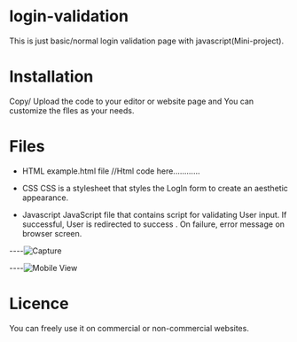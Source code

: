 # login-validation
This is just basic/normal login validation page with javascript(Mini-project).

# Installation
Copy/ Upload the code to your editor or website page and 
You can customize the flles as your needs.

# Files
- HTML
     example.html file
      <!DOCTYPE html>
        <html lang="en">
                        <head>
                        <meta charset="UTF-8">
                        <meta http-equiv="X-UA-Compatible" content="IE=edge">
                        <meta name="viewport" content="width=device-width, initial-scale=1.0">
                        <title>Document</title>
                </head>
                <body>
                        //Html code here............
                </body>
       </html>  
       
- CSS 
CSS is a stylesheet that styles the LogIn form to create an aesthetic appearance.
        
- Javascript
  JavaScript file that contains script for validating User input. If successful, User is redirected to success . On failure, error message on browser screen.


----![Capture](https://user-images.githubusercontent.com/29437961/181503205-6644aeb1-6407-4ec6-8ae6-19c0fe02724b.JPG)

----![Mobile View](https://user-images.githubusercontent.com/29437961/181503378-228ce516-6834-49aa-a534-bb572e406f3a.JPG)

  
# Licence
You can freely use it on commercial or non-commercial websites.
